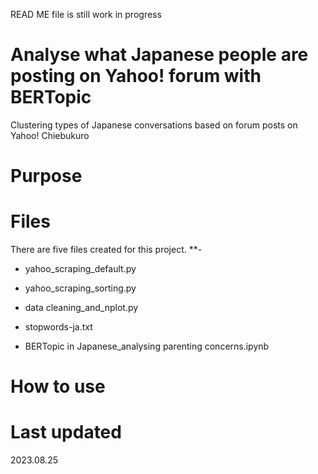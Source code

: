 READ ME file is still work in progress


# Analyse what Japanese people are posting on Yahoo! forum with BERTopic
Clustering types of Japanese conversations based on forum posts on Yahoo! Chiebukuro 

# Purpose

# Files 
There are five files created for this project. 
**- 

- yahoo_scraping_default.py 
- yahoo_scraping_sorting.py 

- data cleaning_and_nplot.py
  
- stopwords-ja.txt
  
- BERTopic in Japanese_analysing parenting concerns.ipynb

# How to use

# Last updated
2023.08.25
